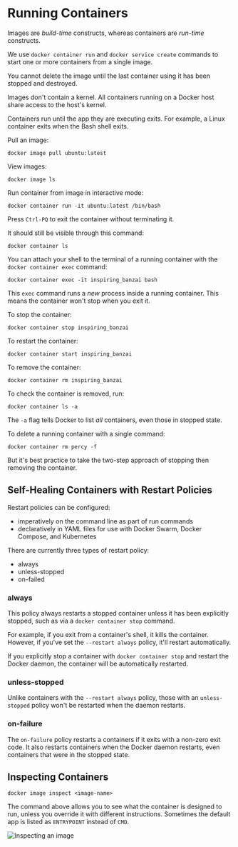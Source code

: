 # Running Containers

Images are *build-time* constructs, whereas containers are *run-time* constructs.

We use `docker container run` and `docker service create` commands to start one or more containers from a single image.

You cannot delete the image until the last container using it has been stopped and destroyed.

Images don't contain a kernel. All containers running on a Docker host share access to the host's kernel.

Containers run until the app they are executing exits. For example, a Linux container exits when the Bash shell exits.

Pull an image:

```docker image pull ubuntu:latest```

View images:

```docker image ls```

Run container from image in interactive mode:

```docker container run -it ubuntu:latest /bin/bash```

Press `Ctrl-PQ` to exit the container without terminating it.

It should still be visible through this command:

```docker container ls```

You can attach your shell to the terminal of a running container with the `docker container exec` command:

```docker container exec -it inspiring_banzai bash```

This `exec` command runs a *new* process inside a running container. This means the container won't stop when you exit it.

To stop the container:

```docker container stop inspiring_banzai```

To restart the container:

```docker container start inspiring_banzai```

To remove the container:

```docker container rm inspiring_banzai```

To check the container is removed, run:

```docker container ls -a```

The `-a` flag tells Docker to list *all* containers, even those in stopped state.

To delete a running container with a single command:

```docker container rm percy -f```

But it's best practice to take the two-step approach of stopping then removing the container.

## Self-Healing Containers with Restart Policies

Restart policies can be configured:

- imperatively on the command line as part of run commands
- declaratively in YAML files for use with Docker Swarm, Docker Compose, and Kubernetes

There are currently three types of restart policy:

- always
- unless-stopped
- on-failed

### always

This policy always restarts a stopped container unless it has been explicitly stopped, such as via a `docker container stop` command.

For example, if you exit from a container's shell, it kills the container. However, if you've set the `--restart always` policy, it'll restart automatically.

If you explicitly stop a container with `docker container stop` and restart the Docker daemon, the container will be automatically restarted.

### unless-stopped

Unlike containers with the `--restart always` policy, those with an `unless-stopped` policy won't be restarted when the daemon restarts.

### on-failure

The `on-failure` policy restarts a containers if it exits with a non-zero exit code. It also restarts containers when the Docker daemon restarts, even containers that were in the stopped state.

## Inspecting Containers

```docker image inspect <image-name>```

The command above allows you to see what the container is designed to run, unless you override it with different instructions. Sometimes the default app is listed as `ENTRYPOINT` instead of `CMD`.

![Inspecting an image](cmd.png)

